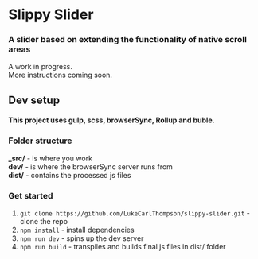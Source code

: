 # Slippy Slider
### A slider based on extending the functionality of native scroll areas

A work in progress.  
More instructions coming soon.  



## Dev setup  
#### This project uses gulp, scss, browserSync, Rollup and buble.

### Folder structure
**_src/** - is where you work  
**dev/** - is where the browserSync server runs from  
**dist/** - contains the processed js files 

### Get started
1. `git clone https://github.com/LukeCarlThompson/slippy-slider.git` - clone the repo
2. `npm install` - install dependencies
3. `npm run dev` - spins up the dev server
4. `npm run build` - transpiles and builds final js files in dist/ folder
